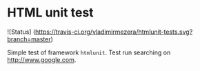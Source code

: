 HTML unit test
=
![Status] (https://travis-ci.org/vladimirmezera/htmlunit-tests.svg?branch=master)

Simple test of framework `htmlunit`. Test run searching on http://www.google.com.


